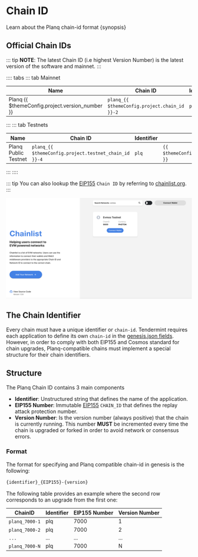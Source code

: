 <!--
order: 3
-->

# Chain ID

Learn about the Planq chain-id format {synopsis}

## Official Chain IDs

::: tip
**NOTE**: The latest Chain ID (i.e highest Version Number) is the latest version of the software and mainnet.
:::

:::: tabs
::: tab Mainnet

| Name                                            | Chain ID                                      | Identifier | EIP155 Number                         | Version Number                              |
| ----------------------------------------------- | --------------------------------------------- | ---------- | ------------------------------------- | ------------------------------------------- |
| Planq {{ $themeConfig.project.version_number }} | `planq_{{ $themeConfig.project.chain_id }}-2` | `plq`    | `{{ $themeConfig.project.chain_id }}` | `{{ $themeConfig.project.version_number }}` |
:::
::: tab Testnets

| Name                              | Chain ID                                              | Identifier | EIP155 Number                                 | Version Number                                      |
| --------------------------------- | ----------------------------------------------------- | ---------- | --------------------------------------------- | --------------------------------------------------- |
| Planq Public Testnet              | `planq_{{ $themeConfig.project.testnet_chain_id }}-4` | `plq`    | `{{ $themeConfig.project.testnet_chain_id }}` | `{{ $themeConfig.project.testnet_version_number }}` |

:::
::::

::: tip
You can also lookup the [EIP155](https://github.com/ethereum/EIPs/blob/master/EIPS/eip-155.md) `Chain ID` by referring to [chainlist.org](https://chainlist.org/).
:::

![chainlist.org website](./../../img/chainlist.png)

## The Chain Identifier

Every chain must have a unique identifier or `chain-id`. Tendermint requires each application to
define its own `chain-id` in the [genesis.json fields](https://docs.tendermint.com/master/spec/core/genesis.html#genesis-fields). However, in order to comply with both EIP155 and Cosmos standard for chain upgrades, Planq-compatible chains must implement a special structure for their chain identifiers.

## Structure

The Planq Chain ID contains 3 main components

- **Identifier**: Unstructured string that defines the name of the application.
- **EIP155 Number**: Immutable [EIP155](https://github.com/ethereum/EIPs/blob/master/EIPS/eip-155.md) `CHAIN_ID` that defines the replay attack protection number.
- **Version Number**: Is the version number (always positive) that the chain is currently running.
This number **MUST** be incremented every time the chain is upgraded or forked in order to avoid network or consensus errors.

### Format

The format for specifying and Planq compatible chain-id in genesis is the following:

```bash
{identifier}_{EIP155}-{version}
```

The following table provides an example where the second row corresponds to an upgrade from the first one:

| ChainID        | Identifier | EIP155 Number | Version Number |
| -------------- |------------|---------------| -------------- |
| `planq_7000-1` | plq        | 7000          | 1              |
| `planq_7000-2` | plq      | 7000          | 2              |
| `...`          | ...        | ...           | ...            |
| `planq_7000-N` | plq      | 7000          | N              |
